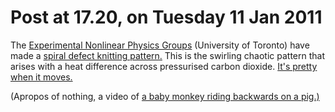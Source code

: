 # Post at 17.20, on Tuesday 11 Jan 2011

The [Experimental Nonlinear Physics
Groups](http://www.physics.utoronto.ca/~nonlin/index.html "Awesome page to
explore.") (University of Toronto) have made a [spiral defect knitting
pattern.](http://www.physics.utoronto.ca/~nonlin/sweater.html "Pictures!
Movies!") This is the swirling chaotic pattern that arises with a heat
difference across pressurised carbon dioxide. [It's pretty when it
moves.](http://www.physics.utoronto.ca/~nonlin/pub/sp_chaos.mpg "MPEG movie.")

(Apropos of nothing, a video of [a baby monkey riding backwards on a
pig.)](http://www.youtube.com/watch?v=5_sfnQDr1-o "YouTube is a gift to
humanity.")
